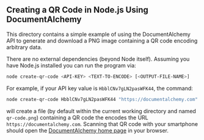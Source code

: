 ## Creating a QR Code in Node.js Using DocumentAlchemy

This directory contains a simple example of using the DocumentAlchemy API to
generate and download a PNG image containing a QR code encoding arbitrary data.

There are no external dependencies (beyond Node itself).  Assuming you have
Node.js installed you can run the program via:

```bash
node create-qr-code <API-KEY> <TEXT-TO-ENCODE> [<OUTPUT-FILE-NAME>]
```

For example, if your API key value is `HbblCNv7gLN2pasWFK44`, the command:

```bash
node create-qr-code HbblCNv7gLN2pasWFK44 "https://documentalchemy.com"
```

will create a file (by default within the current working directory and named
`qr-code.png`) containing a QR code the encodes the URL
`https://documentalchemy.com`.  Scanning that QR code with your smartphone
should open the [DocumentAlchemy home page](https://documentalchemy.com) in your browser.
